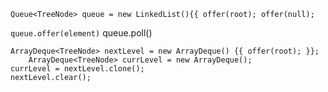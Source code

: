  `Queue<TreeNode> queue = new LinkedList(){{ offer(root); offer(null); `

 `queue.offer(element)`
 queue.poll()


```
ArrayDeque<TreeNode> nextLevel = new ArrayDeque() {{ offer(root); }};
    ArrayDeque<TreeNode> currLevel = new ArrayDeque();
currLevel = nextLevel.clone();
nextLevel.clear();
```

